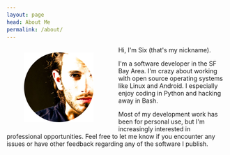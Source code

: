 ```yaml
---
layout: page
head: About Me
permalink: /about/
---
```


<figure style="width: 35%; float: left; margin-top: 1em;">
	<a href="/assets/images/avatar.png">
        <img src="/assets/images/avatar.png" alt="Me">
    </a>
</figure>

Hi, I'm Six (that's my nickname).

I'm a software developer in the SF Bay Area. I'm crazy about working with open source operating systems like Linux and Android. I especially enjoy coding in Python and hacking away in Bash.

Most of my development work has been for personal use, but I'm increasingly interested in professional opportunities. Feel free to let me know if you encounter any issues or have other feedback regarding any of the software I publish.
